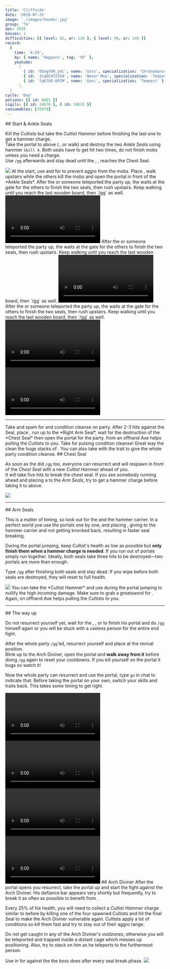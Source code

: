```yaml
---
title: 'Cliffside'
date: '2020-07-25'
image: './images/header.jpg'
group: 'T4'
api: 2930
bosses: 1
difficulties: [{ level: 82, ar: 118 }, { level: 94, ar: 140 }]
record:
  {
    time: '4:29',
    by: { name: 'Happens', tag: 'hP' },
    youtube:
      [
        { id: '05wgY9N_pdc', name: 'Guts', specialization: 'Chronomancer' },
        { id: '3iqOCAT23S8', name: 'Never Moa', specialization: 'Tempest' },
        { id: 'fqK7UO-6R7M', name: 'Goni', specialization: 'Tempest' },
      ],
  }
cycle: 'Day'
potions: [{ id: 8881 }]
sigils: [{ id: 24678 }, { id: 24615 }]
consumables: [78978]
---
```


<Grid>
<GridItem sm="8">
## Start & Ankle Seals <Item id="8881" disableText/><Item id="24678" disableText/>

Kill the Cultists but take the _Cultist Hammer_ before finishing the last one to get a hammer charge.  
Take the portal to above (...or walk) and destroy the two _Ankle Seals_ using hammer `Skill 4`. Both seals have to get hit two times, do not finish mobs unless you need a charge.  
Use `/gg` afterwards and stay dead until the <Specialization name="elementalist"/>, <Specialization name="guardian"/>, <Specialization name="thief"/>  reaches the Chest Seal.
</GridItem>

<GridItem sm="4">
<Image src="./images/ankle_seals.jpg" caption="The ankle seals"/>
</GridItem>
</Grid>

<Tabs>
<Tab specialization="renegade">
At the start, use <Item id="8764"/> and <Item id="8801"/> for <Effect name="stealth"/> to prevent aggro from the mobs. Place <Item id="78978"/>, walk upstairs while the others kill the mobs and open the portal in front of the *Ankle Seals*.
</Tab>

<Tab specialization="elementalist">
After the <Specialization name="Renegade"/> or someone teleported the party up, the <Specialization name="elementalist"/> waits at the gate for the others to finish the two seals, then rush upstairs.   
        Keep walking until you reach the last wooden board, then `/gg` as well.


<Video title="Guardian (same of ele) skip (to chest)" timestamp="129" youtube="MmJTsOhdQeo"/>
</Tab>
<Tab specialization="Guardian">
After the <Specialization name="Renegade"/> or someone teleported the party up, the <Specialization name="elementalist"/> waits at the gate for the others to finish the two seals, then rush upstairs.   
        Keep walking until you reach the last wooden board, then `/gg` as well.


<Video title="Guardian skip (to chest)" timestamp="129" youtube="MmJTsOhdQeo"/> 
</Tab>
<Tab specialization="Thief">
After the <Specialization name="Renegade"/> or someone teleported the party up, the <Specialization name="elementalist"/> waits at the gate for the others to finish the two seals, then rush upstairs.   
        Keep walking until you reach the last wooden board, then `/gg` as well.


<Grid>
<GridItem sm="6">
<Video title="Thief skip (to ankle)" timestamp="70" youtube="Alpgs_GaZV0"/>
</GridItem>
<GridItem sm="6">
<Video title="Thief skip (to chest)" timestamp="86" youtube="Alpgs_GaZV0"/>
</GridItem>
</Grid>
</Tab>
</Tabs>

---



<Grid>
<GridItem sm="6">
<Tabs>
<Tab specialization="renegade">
Take <Skill name="Legendary Demon stance"/> and spam <Skill name="Pain absorption"/> for <Boon name="Resistance"/> and condition cleanse on party.      
After 2-3 hits against the Seal, place <Item id="78978"/>, run up to the *Right Arm Seal*, wait for the destruction of the *Chest Seal* then open the portal for the party.
</Tab>
</Tabs>
  
<Tabs>
<Tab specialization="soulbeast">
<Skill id="12638"/> from an offhand Axe helps pulling the Cultists to you. Take <Skill id="12489"/> for pulsing condition cleanse! Great way the clean the huge stacks of <Condition name="Burning"/>. You can also take <Skill name="Bear stance"/> with the trait <Trait name="Leader of the Pack"/> to give the whole party condition cleanse.
</Tab>
</Tabs>
</GridItem>

<GridItem sm="6">
## Chest Seal <Item id="8881" disableText/><Item id="24678" disableText/>
  
As soon as the <Specialization name="elementalist"/> did `/gg` too, everyone can resurrect and will respawn in front of the *Chest Seal* with a new *Cultist Hammer* ahead of you.    
It will take five hits to break the chest seal. If you see somebody running ahead and placing a <Item name="whitemantleportaldevice"/> to the *Arm Seals*, try to get a hammer charge before taking it to above.
  
<Image src="./images/chest_seal.jpg" caption="The chest seal"/>  
</GridItem>
</Grid>

---

<Grid>
<GridItem sm="5">
## Arm Seals <Item id="8881" disableText/><Item id="24678" disableText/>  
  
This is a matter of timing, so look out for the <Item id="78978"/> and the hammer carrier. In a perfect world yoe use the portals one by one, and <Specialization name="renegade"/> placing <Skill name="Inspiring Reinforcement"/>, giving <Boon name="Stability"/> to the hammer carrier and not getting knocked back, resulting in faster seal breaking.

During the portal jumping, keep Cultist's health as low as possible but **only finish them when a hammer charge is needed**. If you run out of portals simply run together. Ideally, both seals take three hits to be destroyed—two portals are more than enough.

Type `/gg` after finishing both seals and stay dead. If you wipe before both seals are destroyed, they will reset to full health.
</GridItem>

<GridItem sm="7">
<Image src="./images/arm_seal.jpg" caption="One of the arm seals"/>
<Tabs>
<Tab specialization="berserker">
You can take the *Cultist Hammer* and use <Skill id="21815"/> during the portal jumping to nullify the high incoming damage. Make sure to grab a greatsword for <Skill name="arcdivider"/>.
</Tab>

<Tab specialization="soulbeast">
Again, <Skill id="12638"/> on offhand Axe helps pulling the Cultists to you.
</Tab>
</Tabs> 
</GridItem>
</Grid>



---

<Grid>
<GridItem sm="12">
## The way up 
  
Do not resurrect yourself yet, wait for the  <Specialization name="revenant"/>, <Specialization name="elementalist"/>, <Specialization name="guardian"/> or <Specialization name="thief"/> to finish his portal and do `/gg` himself again or you will be stuck with a useless person for the entire end fight.

After the whole party `/gg`'ed, resurrect yourself and place <Item id="78978"/> at the revival position.    
    Blink up to the Arch Diviner, open the portal and **walk away from it** before doing `/gg` again to reset your cooldowns. If you kill yourself on the portal it bugs so watch it!    

Now the whole party can resurrect and use the portal, type `go` in chat to indicate that. Before taking the portal on your own, switch your skills and traits back. This takes some timing to get right.
</GridItem>


<GridItem sm="12">
<Tabs>
<Tab specialization="renegade">
<Video title="Revenant skip" youtube="-zJLBwkO1Cg"/>  
</Tab>
<Tab specialization="elementalist">
<Video title="Ele skip" youtube="OjUvCp2h_04"/>
</Tab>
<Tab specialization="Guardian">
<Video title="Guardian skip" timestamp="162" youtube="MmJTsOhdQeo"/>
</Tab>
<Tab specialization="Thief">
<Video title="Thief skip" timestamp="125" youtube="Alpgs_GaZV0"/>
</Tab>
</Tabs>
</GridItem>


<GridItem sm="6">
## Arch Diviner <Item id="8881" disableText/><Item id="24678" disableText/>
After the portal opens you resurrect, take the portal up and start the fight against the Arch Diviner. His defiance bar appears very shortly but frequently, try to break it as often as possible to benefit from <Trait id="1502"/>.

Every 25% of his health, you will need to collect a _Cultist Hammer_ charge similar to before by killing one of the four spawned Cultists and hit the final Seal to make the Arch Diviner vulnerable again. Cultists apply a lot of conditions so kill them fast and try to stay out of their aggro range.

Do not get caught in any of the Arch Diviner's voidzones, otherwise you will be teleported and trapped inside a distant cage which messes up positioning. Also, try to stack on him as he teleports to the furthermost person.
</GridItem>

<GridItem sm="6">
<Tabs>
<Tab specialization="revenant">
Use <Skill name="Inspiring Reinforcement"/> in <Skill name="Legendary Dwarf Stance" disableText/> for <Boon name="Stability"/> against the <Control name="Knockdown"/> the boss does after every seal break phase.
</Tab>
</Tabs>
  
<Image src="./images/arch_diviner.jpg" caption="The arch diviner and the final seal"/>  
</GridItem>
</Grid>
